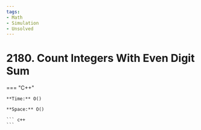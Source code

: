 ```yaml
---
tags:
- Math
- Simulation
- Unsolved
---
```



# 2180. Count Integers With Even Digit Sum

=== "C++"

    **Time:** O()

    **Space:** O()

    ``` c++
    ```